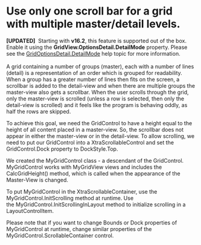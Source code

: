 # Use only one scroll bar for a grid with multiple master/detail levels.


<p><strong>[UPDATED]</strong>  Starting with <strong>v16.2</strong>, this feature is supported out of the box. Enable it using the <strong>GridView.OptionsDetail.DetailMode</strong> property. Please see the <a href="https://documentation.devexpress.com/#windowsforms/DevExpressXtraGridViewsGridGridOptionsDetail_DetailModetopic">GridOptionsDetail.DetailMode</a> help topic for more information.<br><br>A grid containing a number of groups (master), each with a number of lines (detail) is a representation of an order which is grouped for readability. When a group has a greater number of lines then fits on the screen, a scrollbar is added to the detail-view and when there are multiple groups the master-view also gets a scrollbar. When the user scrolls through the grid, only the master-view is scrolled (unless a row is selected, then only the detail-view is scrolled) and it feels like the program is behaving oddly, as half the rows are skipped.</p>
<p>To achieve this goal, we need the GridControl to have a height equal to the height of all content placed in a master-view. So, the scrollbar does not appear in either the master-view or in the detail-view. To allow scrolling, we need to put our GridControl into a XtraScrollableControl and set the GridControl.Dock property to DockStyle.Top.</p>
<p>We created the MyGridControl class - a descendant of the GridControl. MyGridControl works with MyGridView views and includes the CalcGridHeight() method, which is called when the appearance of the Master-View is changed.</p>
<p>To put MyGridControl in the XtraScrollableContainer, use the MyGridControl.InitScrolling method at runtime. Use the MyGridControl.InitScrollingInLayout method to initialize scrolling in a LayoutControlItem. </p>
<p>Please note that if you want to change Bounds or Dock properties of MyGridControl at runtime, change similar properties of the MyGridControl.ScrollableContainer control.</p>

<br/>


